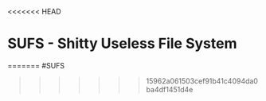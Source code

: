 <<<<<<< HEAD
# SUFS - Shitty Useless File System

=======
#SUFS
>>>>>>> 15962a061503cef91b41c4094da0ba4df1451d4e
